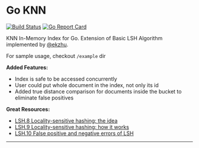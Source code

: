 # Go KNN

[![Build Status](https://travis-ci.org/riandyrn/go-knn.svg?branch=master)](https://travis-ci.org/riandyrn/go-knn)
[![Go Report Card](https://goreportcard.com/badge/github.com/riandyrn/go-knn)](https://goreportcard.com/report/github.com/riandyrn/go-knn)

KNN In-Memory Index for Go. Extension of Basic LSH Algorithm implemented by [@ekzhu](https://github.com/ekzhu/lsh).

For sample usage, checkout `/example` dir

**Added Features:**

- Index is safe to be accessed concurrently
- User could put whole document in the index, not only its id
- Added true distance comparison for documents inside the bucket to eliminate false positives

**Great Resources:**

- [LSH.8 Locality-sensitive hashing: the idea](https://www.youtube.com/watch?v=dgH0NP8Qxa8)
- [LSH.9 Locality-sensitive hashing: how it works](https://www.youtube.com/watch?v=Arni-zkqMBA)
- [LSH.10 False positive and negative errors of LSH](https://www.youtube.com/watch?v=h21irtHDsBw)

---
